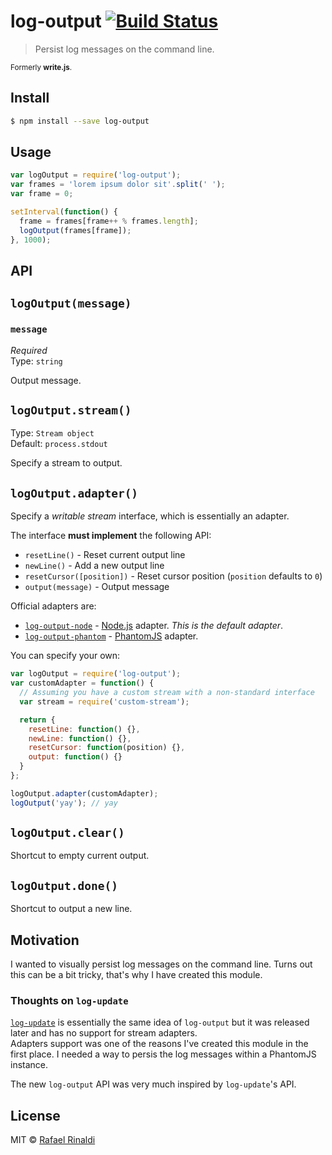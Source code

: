 # log-output [![Build Status](https://travis-ci.org/rafaelrinaldi/log-output.svg?branch=master)](https://travis-ci.org/rafaelrinaldi/log-output)

> Persist log messages on the command line.

<sub>Formerly **write.js**.</sub>

## Install

```sh
$ npm install --save log-output
```

## Usage

```javascript
var logOutput = require('log-output');
var frames = 'lorem ipsum dolor sit'.split(' ');
var frame = 0;

setInterval(function() {
  frame = frames[frame++ % frames.length];
  logOutput(frames[frame]);
}, 1000);
```

## API

## `logOutput(message)`

### `message`

*Required*  
Type: `string`  

Output message.

## `logOutput.stream()`

Type: `Stream object`  
Default: `process.stdout`

Specify a stream to output.

## `logOutput.adapter()`

Specify a _writable stream_ interface, which is essentially an adapter.  

The interface  **must implement** the following API:

* `resetLine()` - Reset current output line
* `newLine()` - Add a new output line
* `resetCursor([position])` - Reset cursor position (`position` defaults to `0`)
* `output(message)` - Output message

Official adapters are:

* [`log-output-node`](http://github.com/rafaelrinaldi/log-output-node) - [Node.js](http://nodejs.org) adapter. _This is the default adapter_.
* [`log-output-phantom`](http://github.com/rafaelrinaldi/log-output-phantom) - [PhantomJS](http://phantomjs.org) adapter.

You can specify your own:

```javascript
var logOutput = require('log-output');
var customAdapter = function() {
  // Assuming you have a custom stream with a non-standard interface
  var stream = require('custom-stream');

  return {
    resetLine: function() {},
    newLine: function() {},
    resetCursor: function(position) {},
    output: function() {}
  }
};

logOutput.adapter(customAdapter);
logOutput('yay'); // yay
```

## `logOutput.clear()`

Shortcut to empty current output.

## `logOutput.done()`

Shortcut to output a new line.

## Motivation

I wanted to visually persist log messages on the command line. Turns out this can be a bit tricky, that's why I have created this module.

### Thoughts on `log-update`

[`log-update`](http://github.com/sindresorhus/log-update) is essentially the same idea of `log-output` but it was released later and has no support for stream adapters.   
Adapters support was one of the reasons I've created this module in the first place. I needed a way to persis the log messages within a PhantomJS instance.

The new `log-output` API was very much inspired by `log-update`'s API.

## License

MIT © [Rafael Rinaldi](http://rinaldi.io)
